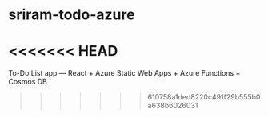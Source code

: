 # sriram-todo-azure
<<<<<<< HEAD
=======
To-Do List app — React + Azure Static Web Apps + Azure Functions + Cosmos DB
>>>>>>> 610758a1ded8220c491f29b555b0a638b6026031
